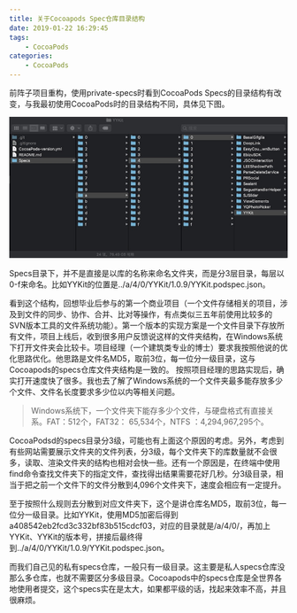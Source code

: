 ```yaml
---
title: 关于Cocoapods Spec仓库目录结构
date: 2019-01-22 16:29:45
tags: 
    - CocoaPods
categories:
    - CocoaPods
---
```


前阵子项目重构，使用private-specs时看到CocoaPods Specs的目录结构有改变，与我最初使用CocoaPods时的目录结构不同，具体见下图。

![](/images/upload/1.jpg)

Specs目录下，并不是直接是以库的名称来命名文件夹，而是分3层目录，每层以0-f来命名。比如YYKit的位置是../a/4/0/YYKit/1.0.9/YYKit.podspec.json。

看到这个结构，回想毕业后参与的第一个商业项目（一个文件存储相关的项目，涉及到文件的同步、协作、合并、比对等操作，有点类似三五年前使用比较多的SVN版本工具的文件系统功能）。第一个版本的实现方案是一个文件目录下存放所有文件，项目上线后，收到很多用户反馈说这样的文件夹结构，在Windows系统下打开文件夹会比较卡。项目经理（一个建筑类专业的博士）要求我按照他说的优化思路优化。他思路是文件名MD5，取前3位，每一位分一级目录，这与Cocoapods的specs仓库文件夹结构是一致的。
按照项目经理的思路实现后，确实打开速度快了很多。我也去了解了Windows系统的一个文件夹最多能存放多少个文件、文件名长度要求多少位以内等相关问题。

> Windows系统下，一个文件夹下能存多少个文件，与硬盘格式有直接关系。FAT：512个，FAT32： 65,534个，NTFS ：4,294,967,295个。

CocoaPodsd的specs目录分3级，可能也有上面这个原因的考虑。另外，考虑到有些网站需要展示文件夹的文件列表，分3级，每个文件夹下的库数量就不会很多，读取、渲染文件夹的结构也相对会快一些。还有一个原因是，在终端中使用find命令查找文件夹下的指定文件，查找得出结果需要花好几秒。分3级目录，相当于把之前一个文件下的文件分散到4,096个文件夹下，速度会相应有一定提升。

至于按照什么规则去分散到对应文件夹下，这个是讲仓库名MD5，取前3位，每一位分一级目录。比如YYKit，使用MD5加密后得到a408542eb2fcd3c332bf83b515cdcf03，对应的目录就是/a/4/0/，再加上YYKit、YYKit的版本号，拼接后最终得到../a/4/0/YYKit/1.0.9/YYKit.podspec.json。

而我们自己见的私有specs仓库，一般只有一级目录。这主要是私人specs仓库没那么多仓库，也就不需要区分多级目录。Cocoapods中的specs仓库是全世界各地使用者提交，这个specs实在是太大，如果都平级的话，找起来效率不高，并且很麻烦。